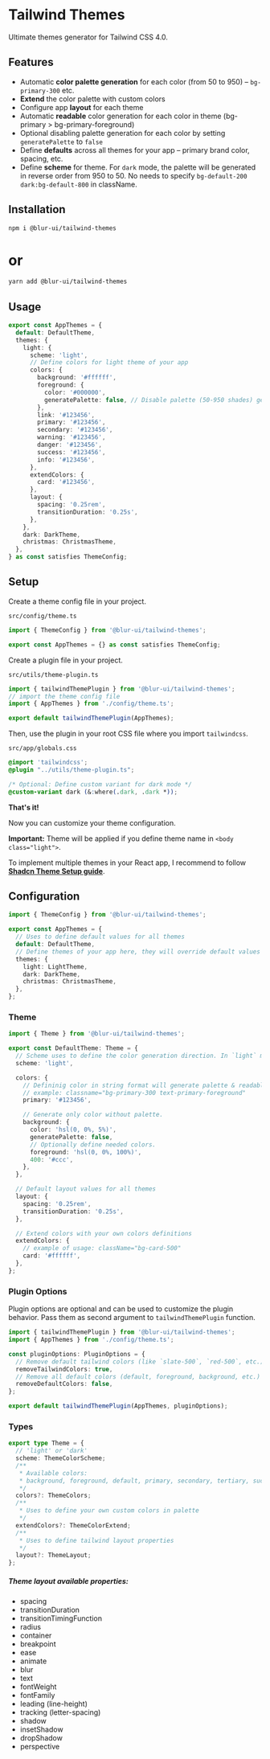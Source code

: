 # Tailwind Themes

Ultimate themes generator for Tailwind CSS 4.0.

## Features

- Automatic <b>color palette generation</b> for each color (from 50 to 950) – `bg-primary-300` etc.
- <b>Extend</b> the color palette with custom colors
- Configure app <b>layout</b> for each theme
- Automatic <b>readable</b> color generation for each color in theme (bg-primary > bg-primary-foreground)
- Optional disabling palette generation for each color by setting `generatePalette` to `false`
- Define <b>defaults</b> across all themes for your app – primary brand color, spacing, etc.
- Define <b>scheme</b> for theme. For `dark` mode, the palette will be generated in reverse order from 950 to 50. No needs to specify `bg-default-200 dark:bg-default-800` in className.

## Installation

```sh
npm i @blur-ui/tailwind-themes
```

# or

```sh
yarn add @blur-ui/tailwind-themes
```

## Usage

```ts
export const AppThemes = {
  default: DefaultTheme,
  themes: {
    light: {
      scheme: 'light',
      // Define colors for light theme of your app
      colors: {
        background: '#ffffff',
        foreground: {
          color: '#000000',
          generatePalette: false, // Disable palette (50-950 shades) generation for this color
        },
        link: '#123456',
        primary: '#123456',
        secondary: '#123456',
        warning: '#123456',
        danger: '#123456',
        success: '#123456',
        info: '#123456',
      },
      extendColors: {
        card: '#123456',
      },
      layout: {
        spacing: '0.25rem',
        transitionDuration: '0.25s',
      },
    },
    dark: DarkTheme,
    christmas: ChristmasTheme,
  },
} as const satisfies ThemeConfig;
```

## Setup

Create a theme config file in your project.

`src/config/theme.ts`

```ts
import { ThemeConfig } from '@blur-ui/tailwind-themes';

export const AppThemes = {} as const satisfies ThemeConfig;
```

Create a plugin file in your project.

`src/utils/theme-plugin.ts`

```ts
import { tailwindThemePlugin } from '@blur-ui/tailwind-themes';
// import the theme config file
import { AppThemes } from './config/theme.ts';

export default tailwindThemePlugin(AppThemes);
```

Then, use the plugin in your root CSS file where you import `tailwindcss`.

`src/app/globals.css`

```css
@import 'tailwindcss';
@plugin "../utils/theme-plugin.ts";

/* Optional: Define custom variant for dark mode */
@custom-variant dark (&:where(.dark, .dark *));
```

<b>That's it!</b>

Now you can customize your theme configuration.

<b>Important:</b> Theme will be applied if you define theme name in `<body class="light">`.

To implement multiple themes in your React app, I recommend to follow <b>[Shadcn Theme Setup guide](https://ui.shadcn.com/docs/dark-mode)</b>.

## Configuration

```ts
import { ThemeConfig } from '@blur-ui/tailwind-themes';

export const AppThemes = {
  // Uses to define default values for all themes
  default: DefaultTheme,
  // Define themes of your app here, they will override default values
  themes: {
    light: LightTheme,
    dark: DarkTheme,
    christmas: ChristmasTheme,
  },
};
```

### Theme

```ts
import { Theme } from '@blur-ui/tailwind-themes';

export const DefaultTheme: Theme = {
  // Scheme uses to define the color generation direction. In `light` mode, the palette will be generated from 50 to 950. In `dark` mode, the palette will be generated from 950 to 50.
  scheme: 'light',

  colors: {
    // Defininig color in string format will generate palette & readable color automatically.
    // example: classname="bg-primary-300 text-primary-foreground"
    primary: '#123456',

    // Generate only color without palette.
    background: {
      color: 'hsl(0, 0%, 5%)',
      generatePalette: false,
      // Optionally define needed colors.
      foreground: 'hsl(0, 0%, 100%)',
      400: '#ccc',
    },
  },

  // Default layout values for all themes
  layout: {
    spacing: '0.25rem',
    transitionDuration: '0.25s',
  },

  // Extend colors with your own colors definitions
  extendColors: {
    // example of usage: className="bg-card-500"
    card: '#ffffff',
  },
};
```

### Plugin Options

Plugin options are optional and can be used to customize the plugin behavior. Pass them as second argument to `tailwindThemePlugin` function.

```ts
import { tailwindThemePlugin } from '@blur-ui/tailwind-themes';
import { AppThemes } from './config/theme.ts';

const pluginOptions: PluginOptions = {
  // Remove default tailwind colors (like `slate-500`, `red-500`, etc.) from the color palette. Default: false
  removeTailwindColors: true,
  // Remove all default colors (default, foreground, background, etc.) from the color palette. Default: false
  removeDefaultColors: false,
};

export default tailwindThemePlugin(AppThemes, pluginOptions);
```

### Types

```ts
export type Theme = {
  // 'light' or 'dark'
  scheme: ThemeColorScheme;
  /**
   * Available colors:
   * background, foreground, default, primary, secondary, tertiary, success, warning, danger, info, content1, content2, content3, content4, divider, focus, link
   */
  colors?: ThemeColors;
  /**
   * Uses to define your own custom colors in palette
   */
  extendColors?: ThemeColorExtend;
  /**
   * Uses to define tailwind layout properties
   */
  layout?: ThemeLayout;
};
```

##### Theme layout available properties:

- spacing
- transitionDuration
- transitionTimingFunction
- radius
- container
- breakpoint
- ease
- animate
- blur
- text
- fontWeight
- fontFamily
- leading (line-height)
- tracking (letter-spacing)
- shadow
- insetShadow
- dropShadow
- perspective
